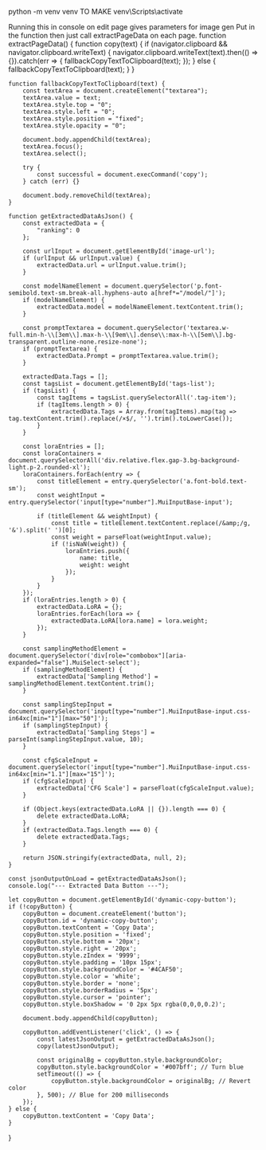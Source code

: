 python -m venv venv TO MAKE
venv\Scripts\activate

Running this in console on edit page gives parameters for image gen
Put in the function then just call extractPageData on each page.
function extractPageData() {
    function copy(text) {
        if (navigator.clipboard && navigator.clipboard.writeText) {
            navigator.clipboard.writeText(text).then(() => {}).catch(err => {
                fallbackCopyTextToClipboard(text);
            });
        } else {
            fallbackCopyTextToClipboard(text);
        }
    }

    function fallbackCopyTextToClipboard(text) {
        const textArea = document.createElement("textarea");
        textArea.value = text;
        textArea.style.top = "0";
        textArea.style.left = "0";
        textArea.style.position = "fixed";
        textArea.style.opacity = "0";

        document.body.appendChild(textArea);
        textArea.focus();
        textArea.select();

        try {
            const successful = document.execCommand('copy');
        } catch (err) {}

        document.body.removeChild(textArea);
    }

    function getExtractedDataAsJson() {
        const extractedData = {
            "ranking": 0
        };

        const urlInput = document.getElementById('image-url');
        if (urlInput && urlInput.value) {
            extractedData.url = urlInput.value.trim();
        }

        const modelNameElement = document.querySelector('p.font-semibold.text-sm.break-all.hyphens-auto a[href*="/model/"]');
        if (modelNameElement) {
            extractedData.model = modelNameElement.textContent.trim();
        }

        const promptTextarea = document.querySelector('textarea.w-full.min-h-\\[3em\\].max-h-\\[9em\\].dense\\:max-h-\\[5em\\].bg-transparent.outline-none.resize-none');
        if (promptTextarea) {
            extractedData.Prompt = promptTextarea.value.trim();
        }

        extractedData.Tags = [];
        const tagsList = document.getElementById('tags-list');
        if (tagsList) {
            const tagItems = tagsList.querySelectorAll('.tag-item');
            if (tagItems.length > 0) {
                extractedData.Tags = Array.from(tagItems).map(tag => tag.textContent.trim().replace(/×$/, '').trim().toLowerCase());
            }
        }

        const loraEntries = [];
        const loraContainers = document.querySelectorAll('div.relative.flex.gap-3.bg-background-light.p-2.rounded-xl');
        loraContainers.forEach(entry => {
            const titleElement = entry.querySelector('a.font-bold.text-sm');
            const weightInput = entry.querySelector('input[type="number"].MuiInputBase-input');

            if (titleElement && weightInput) {
                const title = titleElement.textContent.replace(/&amp;/g, '&').split(' ')[0];
                const weight = parseFloat(weightInput.value);
                if (!isNaN(weight)) {
                    loraEntries.push({
                        name: title,
                        weight: weight
                    });
                }
            }
        });
        if (loraEntries.length > 0) {
            extractedData.LoRA = {};
            loraEntries.forEach(lora => {
                extractedData.LoRA[lora.name] = lora.weight;
            });
        }

        const samplingMethodElement = document.querySelector('div[role="combobox"][aria-expanded="false"].MuiSelect-select');
        if (samplingMethodElement) {
            extractedData['Sampling Method'] = samplingMethodElement.textContent.trim();
        }

        const samplingStepInput = document.querySelector('input[type="number"].MuiInputBase-input.css-in64xc[min="1"][max="50"]');
        if (samplingStepInput) {
            extractedData['Sampling Steps'] = parseInt(samplingStepInput.value, 10);
        }

        const cfgScaleInput = document.querySelector('input[type="number"].MuiInputBase-input.css-in64xc[min="1.1"][max="15"]');
        if (cfgScaleInput) {
            extractedData['CFG Scale'] = parseFloat(cfgScaleInput.value);
        }

        if (Object.keys(extractedData.LoRA || {}).length === 0) {
            delete extractedData.LoRA;
        }
        if (extractedData.Tags.length === 0) {
            delete extractedData.Tags;
        }

        return JSON.stringify(extractedData, null, 2);
    }

    const jsonOutputOnLoad = getExtractedDataAsJson();
    console.log("--- Extracted Data Button ---");

    let copyButton = document.getElementById('dynamic-copy-button');
    if (!copyButton) {
        copyButton = document.createElement('button');
        copyButton.id = 'dynamic-copy-button';
        copyButton.textContent = 'Copy Data';
        copyButton.style.position = 'fixed';
        copyButton.style.bottom = '20px';
        copyButton.style.right = '20px';
        copyButton.style.zIndex = '9999';
        copyButton.style.padding = '10px 15px';
        copyButton.style.backgroundColor = '#4CAF50';
        copyButton.style.color = 'white';
        copyButton.style.border = 'none';
        copyButton.style.borderRadius = '5px';
        copyButton.style.cursor = 'pointer';
        copyButton.style.boxShadow = '0 2px 5px rgba(0,0,0,0.2)';

        document.body.appendChild(copyButton);

        copyButton.addEventListener('click', () => {
            const latestJsonOutput = getExtractedDataAsJson();
            copy(latestJsonOutput);

            const originalBg = copyButton.style.backgroundColor;
            copyButton.style.backgroundColor = '#007bff'; // Turn blue
            setTimeout(() => {
                copyButton.style.backgroundColor = originalBg; // Revert color
            }, 500); // Blue for 200 milliseconds
        });
    } else {
        copyButton.textContent = 'Copy Data';
    }
}


